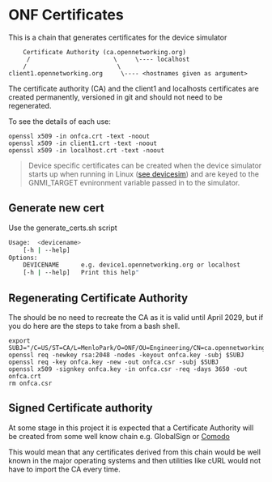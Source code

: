 <!--
SPDX-FileCopyrightText: 2022 2020-present Open Networking Foundation <info@opennetworking.org>

SPDX-License-Identifier: Apache-2.0
-->

# ONF Certificates
This is a chain that generates certificates for the device simulator

```
    Certificate Authority (ca.opennetworking.org)
     /                       \     \---- localhost
    /                         \
client1.opennetworking.org     \---- <hostnames given as argument>
```

The certificate authority (CA) and the client1 and localhosts certificates are
created permanently, versioned in git and should not need to be regenerated.

To see the details of each use:
```
openssl x509 -in onfca.crt -text -noout
openssl x509 -in client1.crt -text -noout
openssl x509 -in localhost.crt -text -noout
```

> Device specific certificates can be created when the device simulator starts up
> when running in Linux ([see devicesim](../README.md)) and are keyed to the 
> GNMI_TARGET evnironment variable passed in to the simulator.

## Generate new cert
Use the generate_certs.sh script
```bash
Usage:	<devicename>
	[-h | --help]
Options:
	DEVICENAME      e.g. device1.opennetworking.org or localhost
	[-h | --help]   Print this help"
```

## Regenerating Certificate Authority
The should be no need to recreate the CA as it is valid until April 2029, but
if you do here are the steps to take from a bash shell.

```
export SUBJ="/C=US/ST=CA/L=MenloPark/O=ONF/OU=Engineering/CN=ca.opennetworking.org"
openssl req -newkey rsa:2048 -nodes -keyout onfca.key -subj $SUBJ
openssl req -key onfca.key -new -out onfca.csr -subj $SUBJ
openssl x509 -signkey onfca.key -in onfca.csr -req -days 3650 -out onfca.crt
rm onfca.csr
```

## Signed Certificate authority
At some stage in this project it is expected that a Certificate Authority will
be created from some well know chain e.g. GlobalSign or
[Comodo](https://comodosslstore.com/promoads/cheap-comodo-ssl-certificates.aspx)

This would mean that any certificates derived from this chain would be well
known in the major operating systems and then utilities like cURL would not have
to import the CA every time.

